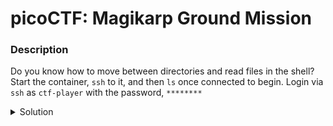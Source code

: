 # picoCTF: Magikarp Ground Mission
### Description
Do you know how to move between directories and read files in the shell? Start the container, `ssh` to it, and then `ls` once connected to begin. Login via `ssh` as `ctf-player` with the password, `********`
<details closed>
<summary>Solution</summary>
  
  
### Flag
```
picoCTF{xxsh_0ut_0f_//4t3r_********}
```
### Detailed Solution
Let's first connect to that given instance:
```bash
ssh ctf-player@venus.picoctf.net -p *****
```
Once inputting the password we have entered this system. When using `ls` we get two files:
- `1of3.flag.txt`
- `instructions-to-2of3.txt`

Running `cat` on the former file gives us:
```
picoCTF{xxsh_
```
The latter file gives us:
```
Next, go to the root of all things, more succinctly `/`
```
This implies you need to go to the root folder. Let's head there and see what files are there:
```bash
cd / && ls -al
2of3.flag.txt  bin  boot  dev  etc  home  instructions-to-3of3.txt  lib  lib64  media  mnt  opt  proc  root  run  sbin  srv  sys  tmp  usr  var
```
In `/` we get:
- `2of3.flag.txt`
- `instructions-to-3of3.txt`

Using `cat` on the former file gives us:
```
0ut_0f_\/\/4t3r_
```
Using `cat` on the latter file gives us:
```
Lastly, ctf-player, go home... more succinctly `~`
```
Let's do this:
```bash
cd ~ && ls -al
3of3.flag.txt drop-in
```
There's our last file! Just `cat` it and combine everything together to get your  flag.
</details>